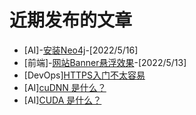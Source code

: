 # 近期发布的文章

* [AI]-[安装Neo4j](/ai/kg/database/neo4j/install)-[2022/5/16]
* [前端]-[网站Banner悬浮效果](/frontend/api/Intersection_Observer_API)-[2022/5/13]
* [DevOps][HTTPS入门不太容易](/devops/network/https)
* [AI][cuDNN 是什么？](/ai/machinelearning/cudnn)
* [AI][CUDA 是什么？](/ai/machinelearning/cuda)